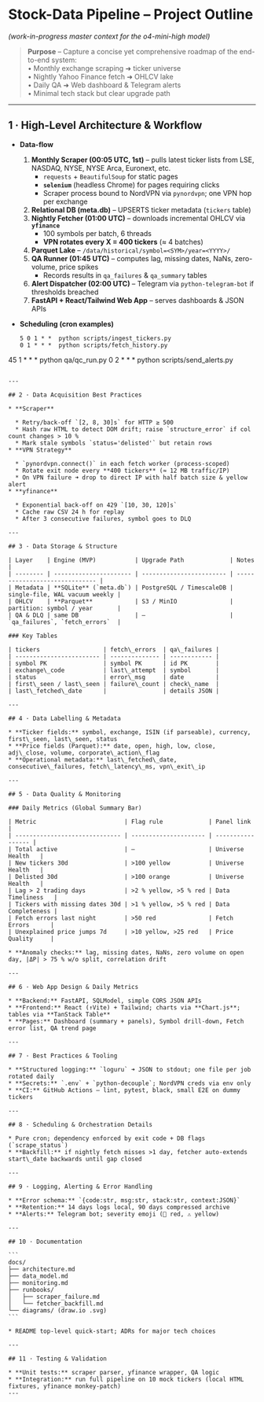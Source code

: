 # Stock-Data Pipeline – Project Outline  
*(work-in-progress master context for the o4-mini-high model)*  

> **Purpose** – Capture a concise yet comprehensive roadmap of the end-to-end system:  
> • Monthly exchange scraping ➜ ticker universe  
> • Nightly Yahoo Finance fetch ➜ OHLCV lake  
> • Daily QA ➜ Web dashboard & Telegram alerts  
> • Minimal tech stack but clear upgrade path  

---

## 1 · High-Level Architecture & Workflow
- **Data-flow**  
  1. **Monthly Scraper (00:05 UTC, 1st)** – pulls latest ticker lists from LSE, NASDAQ, NYSE, NYSE Arca, Euronext, etc.  
     - `requests` + `BeautifulSoup` for static pages  
     - **`selenium`** (headless Chrome) for pages requiring clicks  
     - Scraper process bound to NordVPN via `pynordvpn`; one VPN hop per exchange  
  2. **Relational DB (meta.db)** – UPSERTS ticker metadata (`tickers` table)  
  3. **Nightly Fetcher (01:00 UTC)** – downloads incremental OHLCV via **`yfinance`**  
     - 100 symbols per batch, 6 threads  
     - **VPN rotates every X = 400 tickers** (≈ 4 batches)  
  4. **Parquet Lake** – `/data/historical/symbol=<SYM>/year=<YYYY>/`  
  5. **QA Runner (01:45 UTC)** – computes lag, missing dates, NaNs, zero-volume, price spikes  
     - Records results in `qa_failures` & `qa_summary` tables  
  6. **Alert Dispatcher (02:00 UTC)** – Telegram via `python-telegram-bot` if thresholds breached  
  7. **FastAPI + React/Tailwind Web App** – serves dashboards & JSON APIs

- **Scheduling (cron examples)**  
  ```cron
  5 0 1 * *  python scripts/ingest_tickers.py
  0 1 * * *  python scripts/fetch_history.py
 45 1 * * *  python qa/qc_run.py
  0 2 * * *  python scripts/send_alerts.py
````

---

## 2 · Data Acquisition Best Practices

* **Scraper**

  * Retry/back-off `[2, 8, 30]s` for HTTP ≥ 500
  * Hash raw HTML to detect DOM drift; raise `structure_error` if col count changes > 10 %
  * Mark stale symbols `status='delisted'` but retain rows
* **VPN Strategy**

  * `pynordvpn.connect()` in each fetch worker (process-scoped)
  * Rotate exit node every **400 tickers** (≈ 12 MB traffic/IP)
  * On VPN failure ➜ drop to direct IP with half batch size & yellow alert
* **yfinance**

  * Exponential back-off on 429 `[10, 30, 120]s`
  * Cache raw CSV 24 h for replay
  * After 3 consecutive failures, symbol goes to DLQ

---

## 3 · Data Storage & Structure

| Layer    | Engine (MVP)           | Upgrade Path             | Notes                          |
| -------- | ---------------------- | ------------------------ | ------------------------------ |
| Metadata | **SQLite** (`meta.db`) | PostgreSQL / TimescaleDB | single-file, WAL vacuum weekly |
| OHLCV    | **Parquet**            | S3 / MinIO               | partition: symbol / year       |
| QA & DLQ | same DB                | —                        | `qa_failures`, `fetch_errors`  |

### Key Tables

| tickers                  | fetch\_errors  | qa\_failures |
| ------------------------ | -------------- | ------------ |
| symbol PK                | symbol PK      | id PK        |
| exchange\_code           | last\_attempt  | symbol       |
| status                   | error\_msg     | date         |
| first\_seen / last\_seen | failure\_count | check\_name  |
| last\_fetched\_date      |                | details JSON |

---

## 4 · Data Labelling & Metadata

* **Ticker fields:** symbol, exchange, ISIN (if parseable), currency, first\_seen, last\_seen, status
* **Price fields (Parquet):** date, open, high, low, close, adj\_close, volume, corporate\_action\_flag
* **Operational metadata:** last\_fetched\_date, consecutive\_failures, fetch\_latency\_ms, vpn\_exit\_ip

---

## 5 · Data Quality & Monitoring

### Daily Metrics (Global Summary Bar)

| Metric                         | Flag rule             | Panel link        |
| ------------------------------ | --------------------- | ----------------- |
| Total active                   | —                     | Universe Health   |
| New tickers 30d                | >100 yellow           | Universe Health   |
| Delisted 30d                   | >100 orange           | Universe Health   |
| Lag > 2 trading days           | >2 % yellow, >5 % red | Data Timeliness   |
| Tickers with missing dates 30d | >1 % yellow, >5 % red | Data Completeness |
| Fetch errors last night        | >50 red               | Fetch Errors      |
| Unexplained price jumps 7d     | >10 yellow, >25 red   | Price Quality     |

* **Anomaly checks:** lag, missing dates, NaNs, zero volume on open day, |ΔP| > 75 % w/o split, correlation drift

---

## 6 · Web App Design & Daily Metrics

* **Backend:** FastAPI, SQLModel, simple CORS JSON APIs
* **Frontend:** React (↑Vite) + Tailwind; charts via **Chart.js**; tables via **TanStack Table**
* **Pages:** Dashboard (summary + panels), Symbol drill-down, Fetch error list, QA trend page

---

## 7 · Best Practices & Tooling

* **Structured logging:** `loguru` ➜ JSON to stdout; one file per job rotated daily
* **Secrets:** `.env` + `python-decouple`; NordVPN creds via env only
* **CI:** GitHub Actions – lint, pytest, black, small E2E on dummy tickers

---

## 8 · Scheduling & Orchestration Details

* Pure cron; dependency enforced by exit code + DB flags (`scrape_status`)
* **Backfill:** if nightly fetch misses >1 day, fetcher auto-extends start\_date backwards until gap closed

---

## 9 · Logging, Alerting & Error Handling

* **Error schema:** `{code:str, msg:str, stack:str, context:JSON}`
* **Retention:** 14 days logs local, 90 days compressed archive
* **Alerts:** Telegram bot; severity emoji (🚩 red, ⚠ yellow)

---

## 10 · Documentation

```
docs/
├── architecture.md
├── data_model.md
├── monitoring.md
├── runbooks/
│   ├── scraper_failure.md
│   └── fetcher_backfill.md
└── diagrams/ (draw.io .svg)
```

* README top-level quick-start; ADRs for major tech choices

---

## 11 · Testing & Validation

* **Unit tests:** scraper parser, yfinance wrapper, QA logic
* **Integration:** run full pipeline on 10 mock tickers (local HTML fixtures, yfinance monkey-patch)
---


